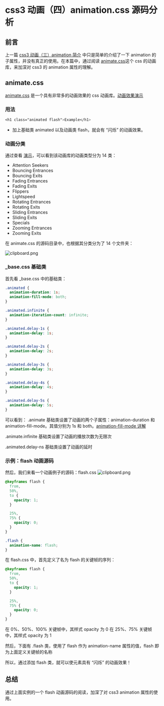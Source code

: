 # css3 动画（四）animation.css 源码分析

## 前言

上一篇 [css3 动画（三）animation 简介][1] 中只是简单的介绍了一下 animation 的子属性，并没有真正的使用。在本篇中，通过阅读 [animate.css][2]这个 css 的动画库，来加深对
css3 的 animation 属性的理解。

## animate.css

[animate.css][3] 是一个具有非常多的动画效果的 css 动画库。[动画效果演示][4]

### 用法

```css
<h1 class="animated flash">Example</h1>
```

- 加上基础类 animated 以及动画类 flash，就会有 “闪烁” 的动画效果。

### 动画分类

通过查看 [演示][5]，可以看到该动画库的动画类型分为 14 类：

- Attention Seekers
- Bouncing Entrances
- Bouncing Exits
- Fading Entrances
- Fading Exits
- Flippers
- Lightspeed
- Rotating Entrances
- Rotating Exits
- Sliding Entrances
- Sliding Exits
- Specials
- Zooming Entrances
- Zooming Exits

在 animate.css 的源码目录中，也根据其分类分为了 14 个文件夹：

![clipboard.png](https://www.github.com/hileix/blogs/raw/master/assets/animate-css.png)

### \_base.css 基础类

首先看 \_base.css 中的基础类：

```css
.animated {
  animation-duration: 1s;
  animation-fill-mode: both;
}

.animated.infinite {
  animation-iteration-count: infinite;
}

.animated.delay-1s {
  animation-delay: 1s;
}

.animated.delay-2s {
  animation-delay: 2s;
}

.animated.delay-3s {
  animation-delay: 3s;
}

.animated.delay-4s {
  animation-delay: 4s;
}

.animated.delay-5s {
  animation-delay: 5s;
}
```

可以看到：
.animate 基础类设置了动画的两个子属性：animation-duration 和 animation-fill-mode。其值分别为 1s 和 both。[animation-fill-mode 详解][6]

.animate.infinite 基础类设置了动画的播放次数为无限次

.animated.delay-ns 基础类设置了动画的延时

### 示例：flash 动画源码

然后，我们来看一个动画例子的源码：flash.css
![clipboard.png](/img/bVbd80B)

```css
@keyframes flash {
  from,
  50%,
  to {
    opacity: 1;
  }

  25%,
  75% {
    opacity: 0;
  }
}

.flash {
  animation-name: flash;
}
```

在 flash.css 中，首先定义了名为 flash 的关键帧的序列：

```css
@keyframes flash {
  from,
  50%,
  to {
    opacity: 1;
  }

  25%,
  75% {
    opacity: 0;
  }
}
```

在 0%、50%、100% 关键帧中，其样式 opacity 为 0
在 25%、75% 关键帧中，其样式 opacity 为 1

然后，下面有 .flash 类，使用了 flash 作为 animation-name 属性的值，flash 即为上面定义关键帧的名称

所以，通过添加 flash 类，就可以使元素具有 “闪烁” 的动画效果！

## 总结

通过上面实例的一个 flash 动画源码的阅读，加深了对 css3 animation 属性的使用。

[1]: https://segmentfault.com/a/1190000015724999
[2]: https://github.com/daneden/animate.css
[3]: https://github.com/daneden/animate.css
[4]: https://daneden.github.io/animate.css/
[5]: https://daneden.github.io/animate.css/
[6]: https://segmentfault.com/q/1010000003867335
